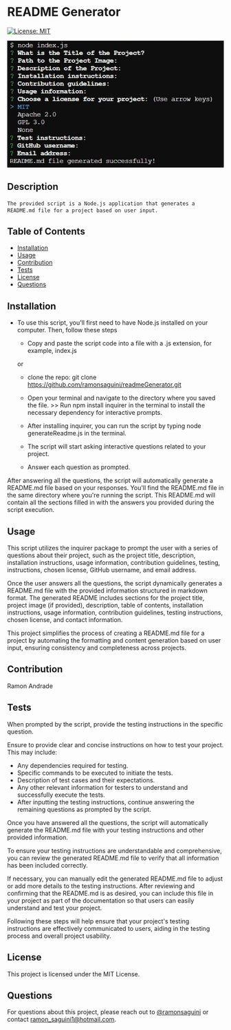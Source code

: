 
# README Generator
[![License: MIT](https://img.shields.io/badge/License-MIT-red.svg)](https://opensource.org/licenses/MIT)

<div style="text-align:center"> 

![Project Image](/fullscreen.jpg)

</div>

## Description

    The provided script is a Node.js application that generates a README.md file for a project based on user input.

## Table of Contents
- [Installation](#installation)
- [Usage](#usage)
- [Contribution](#contribution)
- [Tests](#tests)
- [License](#license)
- [Questions](#questions)

## Installation

* To use this script, you'll first need to have Node.js installed on your computer. Then, follow these steps 

  * Copy and paste the script code into a file with a .js extension, for example, index.js

  or
  * clone the repo: git clone https://github.com/ramonsaguini/readmeGenerator.git
  
  * Open your terminal and navigate to the directory where you saved the file. >>  Run npm install inquirer in the terminal to install the necessary dependency for interactive prompts. 
  * After installing inquirer, you can run the script by typing node generateReadme.js in the terminal.
  * The script will start asking interactive questions related to your project. 
  * Answer each question as prompted. 

After answering all the questions, the script will automatically generate a README.md file based on your responses. You'll find the README.md file in the same directory where you're running the script. This README.md will contain all the sections filled in with the answers you provided during the script execution.


## Usage

This script utilizes the inquirer package to prompt the user with a series of questions about their project, such as the project title, description, installation instructions, usage information, contribution guidelines, testing, instructions, chosen license, GitHub username, and email address. 

Once the user answers all the questions, the script dynamically generates a README.md file with the provided information structured in markdown format. The generated README includes sections for the project title, project image (if provided), description, table of contents, installation instructions, usage information, contribution guidelines, testing instructions, chosen license, and contact information. 

This project simplifies the process of creating a README.md file for a project by automating the formatting and content generation based on user input, ensuring consistency and completeness across projects.



## Contribution

Ramon Andrade

## Tests

When prompted by the script, provide the testing instructions in the specific question. 

Ensure to provide clear and concise instructions on how to test your project. This may include: 
* Any dependencies required for testing. 
* Specific commands to be executed to initiate the tests.
* Description of test cases and their expectations. 
* Any other relevant information for testers to understand and successfully execute the tests. 
* After inputting the testing instructions, continue answering the remaining questions as prompted by the script.  

Once you have answered all the questions, the script will automatically generate the README.md file with your testing instructions and other provided information. 

To ensure your testing instructions are understandable and comprehensive, you can review the generated README.md file to verify that all information has been included correctly. 

If necessary, you can manually edit the generated README.md file to adjust or add more details to the testing instructions.
After reviewing and confirming that the README.md is as desired, you can include this file in your project as part of the documentation so that users can easily understand and test your project. 

Following these steps will help ensure that your project's testing instructions are effectively communicated to users, aiding in the testing process and overall project usability.


## License
This project is licensed under the MIT License.

## Questions
For questions about this project, please reach out to [@ramonsaguini](https://github.com/ramonsaguini) or contact ramon_saguini1@hotmail.com.
